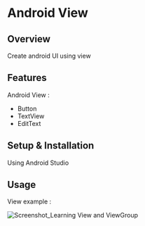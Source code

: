 # Android View

## Overview
Create android UI using view

## Features
Android View :
- Button
- TextView
- EditText

## Setup & Installation 
Using Android Studio

## Usage
View example :

![Screenshot_Learning View and ViewGroup](https://user-images.githubusercontent.com/56164259/68088598-59b20f80-fe93-11e9-852d-100761101929.png)
